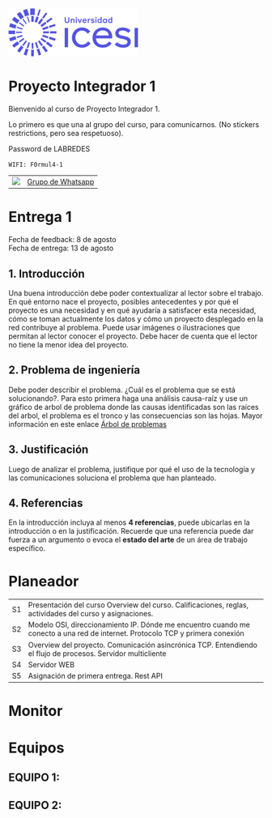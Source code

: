 
<img src="https://raw.githubusercontent.com/Domiciano/AppMoviles251/refs/heads/main/res/images/icesilogo.png" width="256">

# Proyecto Integrador 1
Bienvenido al curso de Proyecto Integrador 1.

Lo primero es que una al grupo del curso, para comunicarnos. (No stickers restrictions, pero sea respetuoso).

Password de LABREDES
```
WIFI: F0rmul4-1
```

<table style="border-collapse: collapse; border: none;" border="0">
  <tr>
    <td>
      <a href="https://chat.whatsapp.com/GgM9Kifnlq66pt0xzppU2I">
        <img src="https://upload.wikimedia.org/wikipedia/commons/thumb/6/6b/WhatsApp.svg/479px-WhatsApp.svg.png" width="64">
      </a>
    </td>
    <td style="vertical-align: middle;">
      <a href="https://chat.whatsapp.com/Hqha11BTUFWAdmmFVdOhrc">Grupo de Whatsapp</a>
    </td>
  </tr>
</table>

# Entrega 1
Fecha de feedback: 8 de agosto <br>
Fecha de entrega: 13 de agosto

## 1. Introducción
Una buena introducción debe poder contextualizar al lector sobre el trabajo. En qué entorno nace el proyecto, posibles antecedentes y por qué el proyecto es una necesidad y en qué ayudaría a satisfacer esta necesidad, cómo se toman actualmente los datos y cómo un proyecto desplegado en la red contribuye al problema. Puede usar imágenes o ilustraciones que permitan al lector conocer el proyecto. Debe hacer de cuenta que el lector no tiene la menor idea del proyecto. 

## 2. Problema de ingeniería
Debe poder describir el problema. ¿Cuál es el problema que se está solucionando?. Para esto primera haga una análisis causa-raíz y use un gráfico de arbol de problema donde las causas identificadas son las raíces del arbol, el problema es el tronco y las consecuencias son las hojas.
Mayor información en este enlace <a href="https://github.com/Domiciano/Integrador1TEL252/blob/main/T1.%20Analisis/%C3%81rbol%20de%20problemas.pdf">Árbol de problemas</a>

## 3. Justificación
Luego de analizar el problema, justifique por qué el uso de la tecnología y las comunicaciones soluciona el problema que han planteado.

## 4. Referencias
En la introducción incluya al menos <b>4 referencias</b>, puede ubicarlas en la introducción o en la justificación. Recuerde que una referencia puede dar fuerza a un argumento o evoca el <b>estado del arte</b> de un área de trabajo específico.

# Planeador
<table style="border-collapse: collapse; border: none;" border="0">
  <tr>
    <td>
      S1
    </td>
    <td>
      Presentación del curso
      Overview del curso. Calificaciones, reglas, actividades del curso y asignaciones.
    </td>
  </tr>
  <tr>
    <td>
      S2
    </td>
    <td>
      Modelo OSI, direccionamiento IP. Dónde me encuentro cuando me conecto a una red de internet. Protocolo TCP y primera conexión
    </td>
  </tr>
  <tr>
    <td>
      S3
    </td>
    <td>
      Overview del proyecto. Comunicación asincrónica TCP. Entendiendo el flujo de procesos. Servidor multicliente
    </td>
  </tr>
  <tr>
    <td>
      S4
    </td>
    <td>
      Servidor WEB
  </tr>
  <tr>
    <td>
      S5
    </td>
    <td>
      Asignación de primera entrega.
      Rest API
    </td>
  </tr>
</table>

# Monitor


# Equipos

## EQUIPO 1: 


## EQUIPO 2:
